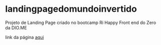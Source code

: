# landingpagedomundoinvertido

Projeto de Landing Page criado no bootcamp Ri Happy Front end do Zero da DIO.ME

link da página [aqui](https://landingpagedomundoinvertido.vercel.app/)
